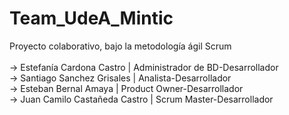 # Team_UdeA_Mintic
<div aling="center">
Proyecto colaborativo, bajo la metodología ágil Scrum
    </br>
    </br>
    → Estefanía Cardona Castro | Administrador de BD-Desarrollador
    </br>
    → Santiago Sanchez Grisales | Analista-Desarrollador
    </br>
    → Esteban Bernal Amaya | Product Owner-Desarrollador
    </br>
    → Juan Camilo Castañeda Castro | Scrum Master-Desarrollador
</div>
